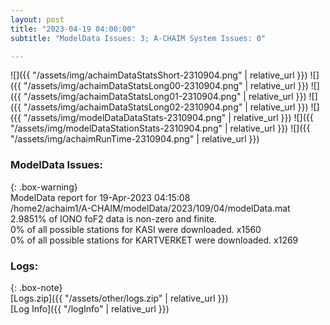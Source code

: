 ```yaml
---
layout: post
title: "2023-04-19 04:00:00"
subtitle: "ModelData Issues: 3; A-CHAIM System Issues: 0"

---
```


![]({{ "/assets/img/achaimDataStatsShort-2310904.png" | relative_url }})
![]({{ "/assets/img/achaimDataStatsLong00-2310904.png" | relative_url }})
![]({{ "/assets/img/achaimDataStatsLong01-2310904.png" | relative_url }})
![]({{ "/assets/img/achaimDataStatsLong02-2310904.png" | relative_url }})
![]({{ "/assets/img/modelDataDataStats-2310904.png" | relative_url }})
![]({{ "/assets/img/modelDataStationStats-2310904.png" | relative_url }})
![]({{ "/assets/img/achaimRunTime-2310904.png" | relative_url }})


### ModelData Issues:  
  
{: .box-warning}  
 ModelData report for 19-Apr-2023 04:15:08   
 /home2/achaim1/A-CHAIM/modelData/2023/109/04/modelData.mat   
 2.9851% of IONO foF2 data is non-zero and finite.   
 0% of all possible stations for KASI were downloaded. x1560   
 0% of all possible stations for KARTVERKET were downloaded. x1269   
  


### Logs:  
  
{: .box-note}  
[Logs.zip]({{ "/assets/other/logs.zip" | relative_url }})  
[Log Info]({{ "/logInfo" | relative_url }})  
